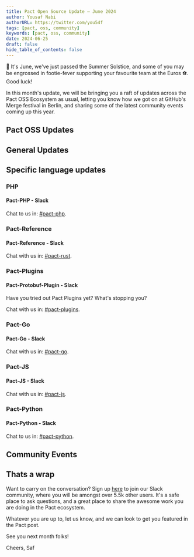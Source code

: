 ```yaml
---
title: Pact Open Source Update — June 2024
author: Yousaf Nabi
authorURL: https://twitter.com/you54f
tags: [pact, oss, community]
keywords: [pact, oss, community]
date: 2024-06-25
draft: false
hide_table_of_contents: false
---
```


👋 It's June, we've just passed the Summer Solstice, and some of you may be engrossed in footie-fever supporting your favourite team at the Euros ⚽. Good luck!

In this month's update, we will be bringing you a raft of updates across the Pact OSS Ecosystem as usual, letting you know how we got on at GitHub's Merge festival in Berlin, and sharing some of the latest community events coming up this year.

## Pact OSS Updates

## General Updates

## Specific language updates

### PHP

#### Pact-PHP - Slack

Chat to us in: [#pact-php](https://pact-foundation.slack.com/archives/C9W94PXPY).

### Pact-Reference

#### Pact-Reference - Slack

Chat with us in: [#pact-rust](https://pact-foundation.slack.com/archives/CA2S7E6KC).

### Pact-Plugins

#### Pact-Protobuf-Plugin - Slack

Have you tried out Pact Plugins yet? What's stopping you?

Chat with us in: [#pact-plugins](https://pact-foundation.slack.com/archives/CA2S7E6KC).

### Pact-Go

#### Pact-Go - Slack

Chat with us in: [#pact-go](https://pact-foundation.slack.com/archives/C9UTHTFFB).

### Pact-JS

#### Pact-JS - Slack

Chat with us in: [#pact-js](https://pact-foundation.slack.com/archives/C9VBGLUM9).

### Pact-Python

#### Pact-Python - Slack

Chat to us in: [#pact-python](https://pact-foundation.slack.com/archives/C9VECUP6E).

## Community Events

## Thats a wrap

Want to carry on the conversation? Sign up [here](https://slack.pact.io/) to join our Slack community, where you will be amongst over 5.5k other users. It's a safe place to ask questions, and a great place to share the awesome work you are doing in the Pact ecosystem.

Whatever you are up to, let us know, and we can look to get you featured in the Pact post.

See you next month folks!

Cheers,
Saf
